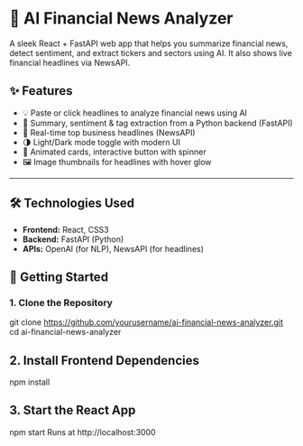 # 🧠 AI Financial News Analyzer

A sleek React + FastAPI web app that helps you summarize financial news, detect sentiment, and extract tickers and sectors using AI. It also shows live financial headlines via NewsAPI.

## ✨ Features

- 💡 Paste or click headlines to analyze financial news using AI
- 🧠 Summary, sentiment & tag extraction from a Python backend (FastAPI)
- 📰 Real-time top business headlines (NewsAPI)
- 🌗 Light/Dark mode toggle with modern UI
- 🎨 Animated cards, interactive button with spinner
- 🖼️ Image thumbnails for headlines with hover glow

---

## 🛠️ Technologies Used

- **Frontend:** React, CSS3
- **Backend:** FastAPI (Python)
- **APIs:** OpenAI (for NLP), NewsAPI (for headlines)

## 🚀 Getting Started

### 1. Clone the Repository

git clone https://github.com/yourusername/ai-financial-news-analyzer.git
cd ai-financial-news-analyzer

## 2. Install Frontend Dependencies
npm install

## 3. Start the React App
npm start
Runs at http://localhost:3000
